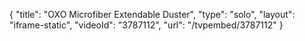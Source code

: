 {
    "title": "OXO Microfiber Extendable Duster",
    "type": "solo",
    "layout": "iframe-static",
    "videoId": "3787112",
    "url": "\/tvpembed\/3787112"
}